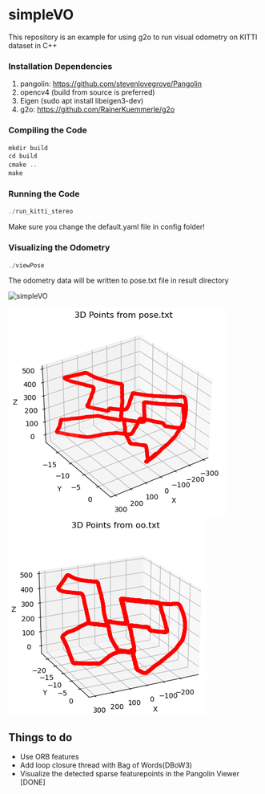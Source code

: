 # simpleVO 
This repository is an example for using g2o to run visual odometry on KITTI dataset in C++

### Installation Dependencies
1. pangolin: <https://github.com/stevenlovegrove/Pangolin>
2. opencv4 (build from source is preferred)
3. Eigen (sudo apt install libeigen3-dev)
4. g2o: <https://github.com/RainerKuemmerle/g2o>

### Compiling the Code

```c++
mkdir build 
cd build
cmake ..
make
```

### Running the Code
```c++
./run_kitti_stereo
```
Make sure you change the default.yaml file in config folder!

### Visualizing the Odometry
```c++
./viewPose
```
The odometry data will be written to pose.txt file in result directory

![simpleVO](doc/simpleVO.gif)

![et](doc/et.png)
![gt](doc/gt.png)

## Things to do
- Use ORB features
- Add loop closure thread with Bag of Words(DBoW3)
- Visualize the detected sparse featurepoints in the Pangolin Viewer [DONE]

